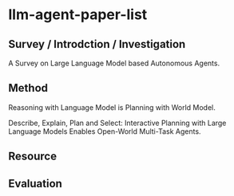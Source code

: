 # llm-agent-paper-list

## Survey / Introdction / Investigation

A Survey on Large Language Model based Autonomous Agents.

## Method

Reasoning with Language Model is Planning with World Model.

Describe, Explain, Plan and Select: Interactive Planning with Large Language Models Enables Open-World Multi-Task Agents.



## Resource


## Evaluation


